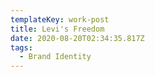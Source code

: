 ```yaml
---
templateKey: work-post
title: Levi's Freedom
date: 2020-08-20T02:34:35.817Z
tags:
  - Brand Identity
---
```


